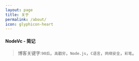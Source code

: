 ```yaml
---
layout: page
title: 关于
permalink: /about/
icon: glyphicon-heart
---
```

#### NodeVc - 简记
> 博客关键字:`90后`，`高戳穷`，`Node.js`，`C语言`，`网络安全`，`彩笔`。